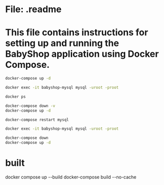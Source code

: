 # File: .readme
# This file contains instructions for setting up and running the BabyShop application using Docker Compose.

```bash
docker-compose up -d
```
<!-- This command starts the services defined in Docker Compose in detached mode. -->

```bash
docker exec -it babyshop-mysql mysql -uroot -proot
```
<!-- This command connects to the MySQL service inside the container using the root user and password 'root'. -->

```bash
docker ps
```
<!-- Use this command to check if the MySQL service is running. -->

```bash
docker-compose down -v
docker-compose up -d
```
<!-- The 'down -v' command removes old MySQL data and restarts the services with the correct password. -->

```bash
docker-compose restart mysql
```
<!-- This command restarts the MySQL service in Docker Compose. -->

```bash
docker exec -it babyshop-mysql mysql -uroot -proot
```
<!-- This command connects to MySQL in the container with root user and password 'root'. -->

```bash
docker-compose down
docker-compose up -d
```
<!-- These commands remove the old MySQL data and restart the service. -->
#  built
docker compose up --build
docker-compose build --no-cache
